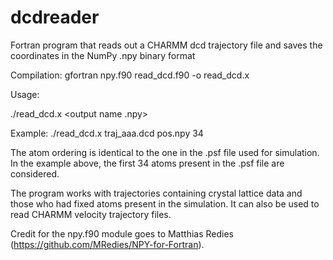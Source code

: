 # dcdreader
Fortran program that reads out a CHARMM dcd trajectory file and saves the coordinates in the NumPy .npy binary format

Compilation:
gfortran npy.f90 read_dcd.f90 -o read_dcd.x

Usage:

./read_dcd.x <path to dcd file> <output name .npy> <first n atoms to consider>
  
Example:
./read_dcd.x traj_aaa.dcd pos.npy 34
  
The atom ordering is identical to the one in the .psf file used for simulation. In the example above, the first 34 atoms present in the .psf file are considered.
                                                          
The program works with trajectories containing crystal lattice data and those who had fixed atoms present in the simulation. It can also be used to read CHARMM velocity trajectory files.

Credit for the npy.f90 module goes to Matthias Redies (https://github.com/MRedies/NPY-for-Fortran).
